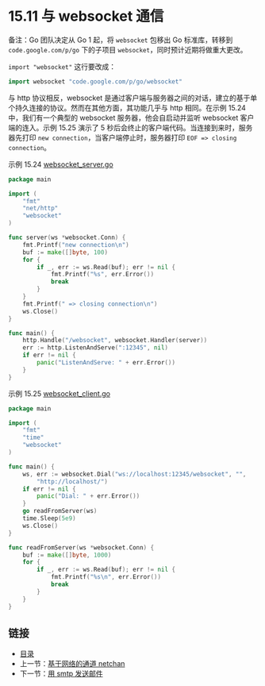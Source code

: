 # 15.11 与 websocket 通信

备注：Go 团队决定从 Go 1 起，将 `websocket`  包移出 Go 标准库，转移到 `code.google.com/p/go` 下的子项目 `websocket`，同时预计近期将做重大更改。

`import "websocket"` 这行要改成：
```go
import websocket "code.google.com/p/go/websocket"
```

与 http 协议相反，websocket 是通过客户端与服务器之间的对话，建立的基于单个持久连接的协议。然而在其他方面，其功能几乎与 http 相同。在示例 15.24 中，我们有一个典型的 websocket 服务器，他会自启动并监听 websocket 客户端的连入。示例 15.25 演示了 5 秒后会终止的客户端代码。当连接到来时，服务器先打印 `new connection`，当客户端停止时，服务器打印 `EOF => closing connection`。

示例 15.24 [websocket_server.go](examples/chapter_15/websocket_server.go)
```go
package main

import (
	"fmt"
	"net/http"
	"websocket"
)

func server(ws *websocket.Conn) {
	fmt.Printf("new connection\n")
	buf := make([]byte, 100)
	for {
		if _, err := ws.Read(buf); err != nil {
			fmt.Printf("%s", err.Error())
			break
		}
	}
	fmt.Printf(" => closing connection\n")
	ws.Close()
}

func main() {
	http.Handle("/websocket", websocket.Handler(server))
	err := http.ListenAndServe(":12345", nil)
	if err != nil {
		panic("ListenAndServe: " + err.Error())
	}
}
```

示例 15.25 [websocket_client.go](examples/chapter_15/websocket_client.go)
```go
package main

import (
	"fmt"
	"time"
	"websocket"
)

func main() {
	ws, err := websocket.Dial("ws://localhost:12345/websocket", "",
		"http://localhost/")
	if err != nil {
		panic("Dial: " + err.Error())
	}
	go readFromServer(ws)
	time.Sleep(5e9)
    ws.Close()
}

func readFromServer(ws *websocket.Conn) {
	buf := make([]byte, 1000)
	for {
		if _, err := ws.Read(buf); err != nil {
			fmt.Printf("%s\n", err.Error())
			break
		}
	}
}
```

## 链接

- [目录](getting-started.md)
- 上一节：[基于网络的通道 netchan](15.10.md)
- 下一节：[用 smtp 发送邮件](15.12.md)
